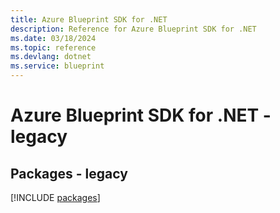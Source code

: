 ```yaml
---
title: Azure Blueprint SDK for .NET
description: Reference for Azure Blueprint SDK for .NET
ms.date: 03/18/2024
ms.topic: reference
ms.devlang: dotnet
ms.service: blueprint
---
```

# Azure Blueprint SDK for .NET - legacy
## Packages - legacy
[!INCLUDE [packages](blueprint-index.md)]